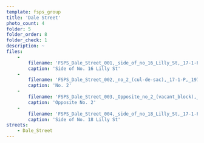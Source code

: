 ```yaml
---
template: fsps_group
title: 'Dale Street'
photo_count: 4
folder: 5
folder_order: 8
folder_check: 1
description: ~
files:
    -
        filename: 'FSPS_Dale_Street_001,_side_of_no_16_Lilly_St,_17-1-P,_1978.png'
        caption: 'Side of No. 16 Lilly St'
    -
        filename: 'FSPS_Dale_Street_002,_no_2_(cul-de-sac),_17-1-P,_1978.png'
        caption: 'No. 2'
    -
        filename: 'FSPS_Dale_Street_003,_Opposite_no_2_(vacant_block),_17-1-P,_1978.png'
        caption: 'Opposite No. 2'
    -
        filename: 'FSPS_Dale_Street_004,_side_of_no_18_Lilly_St,_17-1-P,_1978.png'
        caption: 'Side of No. 18 Lilly St'
streets:
    - Dale_Street
---
```

